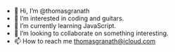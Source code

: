 - 👋 Hi, I’m @thomasgranath
- 👀 I’m interested in coding and guitars.
- 🌱 I’m currently learning JavaScript.
- 💞️ I’m looking to collaborate on something interesting.
- 📫 How to reach me thomasgranath@icloud.com

<!---
thomasgra/thomasgra is a ✨ special ✨ repository because its `README.md` (this file) appears on your GitHub profile.
You can click the Preview link to take a look at your changes.
--->
